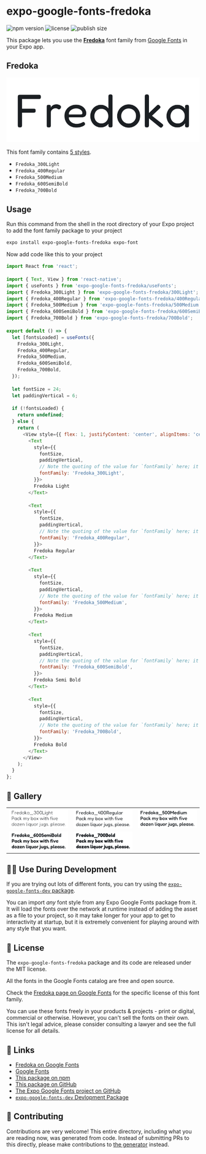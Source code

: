 # expo-google-fonts-fredoka

![npm version](https://flat.badgen.net/npm/v/expo-google-fonts-fredoka)
![license](https://flat.badgen.net/github/license/expo/google-fonts)
![publish size](https://flat.badgen.net/packagephobia/install/expo-google-fonts-fredoka)

This package lets you use the [**Fredoka**](https://fonts.google.com/specimen/Fredoka) font family from [Google Fonts](https://fonts.google.com/) in your Expo app.

## Fredoka

![Fredoka](./font-family.png)

This font family contains [5 styles](#-gallery).

- `Fredoka_300Light`
- `Fredoka_400Regular`
- `Fredoka_500Medium`
- `Fredoka_600SemiBold`
- `Fredoka_700Bold`

## Usage

Run this command from the shell in the root directory of your Expo project to add the font family package to your project
```sh
expo install expo-google-fonts-fredoka expo-font
```

Now add code like this to your project
```js
import React from 'react';

import { Text, View } from 'react-native';
import { useFonts } from 'expo-google-fonts-fredoka/useFonts';
import { Fredoka_300Light } from 'expo-google-fonts-fredoka/300Light';
import { Fredoka_400Regular } from 'expo-google-fonts-fredoka/400Regular';
import { Fredoka_500Medium } from 'expo-google-fonts-fredoka/500Medium';
import { Fredoka_600SemiBold } from 'expo-google-fonts-fredoka/600SemiBold';
import { Fredoka_700Bold } from 'expo-google-fonts-fredoka/700Bold';

export default () => {
  let [fontsLoaded] = useFonts({
    Fredoka_300Light,
    Fredoka_400Regular,
    Fredoka_500Medium,
    Fredoka_600SemiBold,
    Fredoka_700Bold,
  });

  let fontSize = 24;
  let paddingVertical = 6;

  if (!fontsLoaded) {
    return undefined;
  } else {
    return (
      <View style={{ flex: 1, justifyContent: 'center', alignItems: 'center' }}>
        <Text
          style={{
            fontSize,
            paddingVertical,
            // Note the quoting of the value for `fontFamily` here; it expects a string!
            fontFamily: 'Fredoka_300Light',
          }}>
          Fredoka Light
        </Text>

        <Text
          style={{
            fontSize,
            paddingVertical,
            // Note the quoting of the value for `fontFamily` here; it expects a string!
            fontFamily: 'Fredoka_400Regular',
          }}>
          Fredoka Regular
        </Text>

        <Text
          style={{
            fontSize,
            paddingVertical,
            // Note the quoting of the value for `fontFamily` here; it expects a string!
            fontFamily: 'Fredoka_500Medium',
          }}>
          Fredoka Medium
        </Text>

        <Text
          style={{
            fontSize,
            paddingVertical,
            // Note the quoting of the value for `fontFamily` here; it expects a string!
            fontFamily: 'Fredoka_600SemiBold',
          }}>
          Fredoka Semi Bold
        </Text>

        <Text
          style={{
            fontSize,
            paddingVertical,
            // Note the quoting of the value for `fontFamily` here; it expects a string!
            fontFamily: 'Fredoka_700Bold',
          }}>
          Fredoka Bold
        </Text>
      </View>
    );
  }
};

```

## 🔡 Gallery


||||
|-|-|-|
|![Fredoka_300Light](.//300Light/Fredoka_300Light.ttf.png)|![Fredoka_400Regular](.//400Regular/Fredoka_400Regular.ttf.png)|![Fredoka_500Medium](.//500Medium/Fredoka_500Medium.ttf.png)||
|![Fredoka_600SemiBold](.//600SemiBold/Fredoka_600SemiBold.ttf.png)|![Fredoka_700Bold](.//700Bold/Fredoka_700Bold.ttf.png)|||


## 👩‍💻 Use During Development

If you are trying out lots of different fonts, you can try using the [`expo-google-fonts-dev` package](https://github.com/freeboub/google-fonts/tree/master/font-packages/dev#readme).

You can import *any* font style from any Expo Google Fonts package from it. It will load the fonts
over the network at runtime instead of adding the asset as a file to your project, so it may take longer
for your app to get to interactivity at startup, but it is extremely convenient
for playing around with any style that you want.

## 📖 License

The `expo-google-fonts-fredoka` package and its code are released under the MIT license.

All the fonts in the Google Fonts catalog are free and open source.

Check the [Fredoka page on Google Fonts](https://fonts.google.com/specimen/Fredoka) for the specific license of this font family.

You can use these fonts freely in your products & projects - print or digital, commercial or otherwise. However, you can't sell the fonts on their own. This isn't legal advice, please consider consulting a lawyer and see the full license for all details.

## 🔗 Links

- [Fredoka on Google Fonts](https://fonts.google.com/specimen/Fredoka)
- [Google Fonts](https://fonts.google.com/)
- [This package on npm](https://www.npmjs.com/package/expo-google-fonts-fredoka)
- [This package on GitHub](https://github.com/freeboub/google-fonts/tree/master/font-packages/fredoka)
- [The Expo Google Fonts project on GitHub](https://github.com/freeboub/google-fonts)
- [`expo-google-fonts-dev` Devlopment Package](https://github.com/freeboub/google-fonts/tree/master/font-packages/dev)

## 🤝 Contributing

Contributions are very welcome! This entire directory, including what you are reading now, was generated from code. Instead of submitting PRs to this directly, please make contributions to [the generator](https://github.com/freeboub/google-fonts/tree/master/packages/generator) instead.
